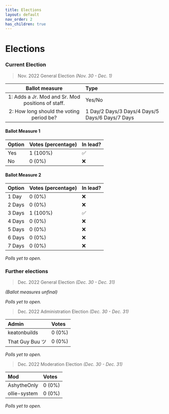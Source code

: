```yaml
---
title: Elections
layout: default
nav_order: 2
has_children: true
---
```


# Elections
### Current Election
> Nov. 2022 General Election *(Nov. 30 - Dec. 1)*

| Ballot measure                                    | Type                                            |
| :---:                                             | :---                                            |
| 1: Adds a Jr. Mod and Sr. Mod positions of staff. | Yes/No                                          |
| 2: How long should the voting period be?          | 1 Day/2 Days/3 Days/4 Days/5 Days/6 Days/7 Days |

#### Ballot Measure 1
| Option | Votes (percentage) | In lead? |
| :---   | :---               | :---     |
| Yes    | 1 (100%)           | ✅       |
| No     | 0 (0%)             | ❌       |
#### Ballot Measure 2
| Option | Votes (percentage) | In lead? |
| :---   | :---               | :---     |
| 1 Day  | 0 (0%)             | ❌       |
| 2 Days | 0 (0%)             | ❌       |
| 3 Days | 1 (100%)           | ✅       |
| 4 Days | 0 (0%)             | ❌       |
| 5 Days | 0 (0%)             | ❌       |
| 6 Days | 0 (0%)             | ❌       |
| 7 Days | 0 (0%)             | ❌       |

*Polls yet to open.*

### Further elections
> Dec. 2022 General Election *(Dec. 30 - Dec. 31)*

*(Ballot measures unfinal)*

*Polls yet to open.*

> Dec. 2022 Administration Election *(Dec. 30 - Dec. 31)*

| Admin           | Votes  |
| :---            | :---   |
| keatonbuilds    | 0 (0%) |
| That Guy Buu ツ | 0 (0%) |

*Polls yet to open.*

> Dec. 2022 Moderation Election *(Dec. 30 - Dec. 31)*

| Mod             | Votes  |
| :---            | :---   |
| AshytheOnly     | 0 (0%) |
| ollie-system    | 0 (0%) |

*Polls yet to open.*
